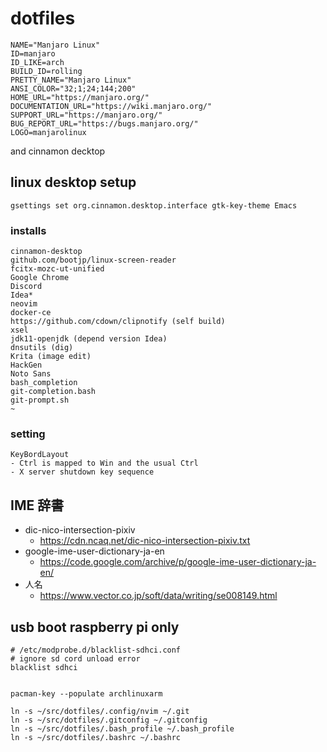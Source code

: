 # dotfiles

```
NAME="Manjaro Linux"
ID=manjaro
ID_LIKE=arch
BUILD_ID=rolling
PRETTY_NAME="Manjaro Linux"
ANSI_COLOR="32;1;24;144;200"
HOME_URL="https://manjaro.org/"
DOCUMENTATION_URL="https://wiki.manjaro.org/"
SUPPORT_URL="https://manjaro.org/"
BUG_REPORT_URL="https://bugs.manjaro.org/"
LOGO=manjarolinux
```

and cinnamon decktop

## linux desktop setup

```
gsettings set org.cinnamon.desktop.interface gtk-key-theme Emacs
```

### installs

```
cinnamon-desktop
github.com/bootjp/linux-screen-reader
fcitx-mozc-ut-unified
Google Chrome
Discord
Idea*
neovim
docker-ce
https://github.com/cdown/clipnotify (self build)
xsel
jdk11-openjdk (depend version Idea)
dnsutils (dig)
Krita (image edit)
HackGen
Noto Sans
bash_completion
git-completion.bash
git-prompt.sh
~
```

### setting

```
KeyBordLayout
- Ctrl is mapped to Win and the usual Ctrl
- X server shutdown key sequence
```

## IME 辞書

- dic-nico-intersection-pixiv
  - https://cdn.ncaq.net/dic-nico-intersection-pixiv.txt
- google-ime-user-dictionary-ja-en
  - https://code.google.com/archive/p/google-ime-user-dictionary-ja-en/
- 人名
  - https://www.vector.co.jp/soft/data/writing/se008149.html

## usb boot raspberry pi only

```
# /etc/modprobe.d/blacklist-sdhci.conf
# ignore sd cord unload error
blacklist sdhci


```

```
pacman-key --populate archlinuxarm
```

```
ln -s ~/src/dotfiles/.config/nvim ~/.git
ln -s ~/src/dotfiles/.gitconfig ~/.gitconfig
ln -s ~/src/dotfiles/.bash_profile ~/.bash_profile
ln -s ~/src/dotfiles/.bashrc ~/.bashrc

```

